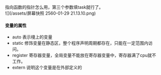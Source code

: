 指向函数的指针怎么用，第三个参数填task就行了。  
![](/assets/屏幕快照 2560-01-29 21.13.10.png)

#### **变量的属性**

* auto 表示棧上的变量
* static 修饰变量在静态区，整个程序声明周期都存在，只能在一定范围内访问。
* register 寄存器变量，全局变量不能放在寄存器变量中，寄存器满了cpu就不工作。
* extern 说明这个变量是在外部定义的



